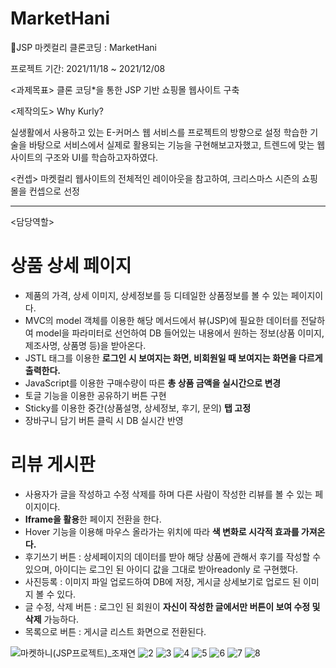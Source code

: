 # MarketHani
🛒JSP 마켓컬리 클론코딩 : MarketHani

프로젝트 기간: 2021/11/18 ~ 2021/12/08

<과제목표> 
클론 코딩*을 통한 JSP 기반 쇼핑몰 웹사이트 구축

<제작의도>
Why Kurly?

실생활에서 사용하고 있는 E-커머스 웹 서비스를 프로젝트의 방향으로 설정
학습한 기술을 바탕으로 서비스에서 실제로 활용되는 기능을 구현해보고자했고,
트렌드에 맞는 웹사이트의 구조와 UI를 학습하고자하였다.

<컨셉>
마켓컬리 웹사이트의 전체적인 레이아웃을 참고하여, 크리스마스 시즌의 쇼핑몰을 컨셉으로 선정

<hr>
<담당역할>
<h1>상품 상세 페이지</h1>

- 제품의 가격, 상세 이미지, 상세정보를 등 디테일한 상품정보를 볼 수 있는 페이지이다.
- MVC의 model 객체를 이용한 해당 메서드에서 뷰(JSP)에 필요한 데이터를 전달하여 model을 파라미터로 선언하여 DB 들어있는 내용에서 원하는 정보(상품 이미지, 제조사명, 상품명 등)을 받아온다.
- JSTL 태그를 이용한 **로그인 시 보여지는 화면, 비회원일 때 보여지는 화면을 다르게 출력한다.**
- JavaScript를 이용한 구매수량이 따른 **총 상품 금액을 실시간으로 변경**
- 토글 기능을 이용한 공유하기 버튼 구현
- Sticky를 이용한 중간(상품설명, 상세정보, 후기, 문의) **탭 고정**
- 장바구니 담기 버튼 클릭 시 DB 실시간 반영

<h1>리뷰 게시판</h1>

- 사용자가 글을 작성하고 수정 삭제를 하며 다른 사람이 작성한 리뷰를 볼 수 있는 페이지이다.
- **Iframe을 활용**한 페이지 전환을 한다.
- Hover 기능을 이용해 마우스 올라가는 위치에 따라 **색 변화로 시각적 효과를 가져온다.**
- 후기쓰기 버튼 : 상세페이지의 데이터를 받아 해당 상품에 관해서 후기를 작성할 수 있으며, 아이디는 로그인 된 아이디 값을 그대로 받아readonly 로 구현했다.
- 사진등록 : 이미지 파일 업로드하여 DB에 저장, 게시글 상세보기로 업로드 된 이미지 볼 수 있다.
- 글 수정, 삭제 버튼 : 로그인 된 회원이 **자신이 작성한 글에서만 버튼이 보여 수정 및 삭제** 가능하다.
- 목록으로 버튼 : 게시글 리스트 화면으로 전환된다.


![마켓하니(JSP프로젝트)_조재연](https://user-images.githubusercontent.com/94112330/153856656-d6eaee21-99ae-4fd9-b092-1fbcf4eaf3cc.jpg)
![2](https://user-images.githubusercontent.com/94112330/153857018-3f308808-4c90-4f84-bc17-780cc4fe33ca.jpg)
![3](https://user-images.githubusercontent.com/94112330/153857030-ca5d7226-cdb0-4f61-8581-19608c728292.jpg)
![4](https://user-images.githubusercontent.com/94112330/153857051-002e5a37-d14e-4866-8e81-38170869804a.jpg)
![5](https://user-images.githubusercontent.com/94112330/153857057-12bb63db-08a1-4b4d-9203-24324c0b19e9.jpg)
![6](https://user-images.githubusercontent.com/94112330/153857065-e4b9320c-07c4-4283-ad21-7b3902f88295.jpg)
![7](https://user-images.githubusercontent.com/94112330/153857073-00cfeb95-72ab-45ee-a0ae-f364306d32d0.jpg)
![8](https://user-images.githubusercontent.com/94112330/153857076-7a19c600-3848-4aa2-a383-41533f9f31d6.jpg)
